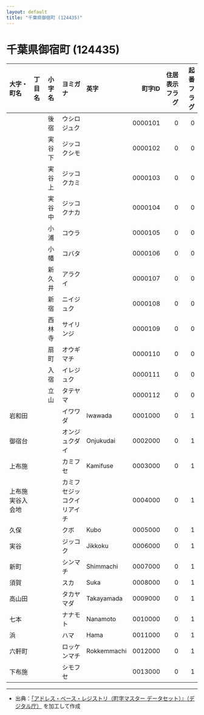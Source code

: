 ```yaml
---
layout: default
title: "千葉県御宿町 (124435)"
---
```


# 千葉県御宿町 (124435)

| 大字・町名 | 丁目名 | 小字名 | ヨミガナ | 英字 | 町字ID | 住居表示フラグ | 起番フラグ |
|:--------|:------|:------|:-----------------|:---------------------|--------:|----------:|--------:|
|  |  | 後宿 | ウシロジュク |  | 0000101 | 0 | 0 |
|  |  | 実谷下 | ジッコクシモ |  | 0000102 | 0 | 0 |
|  |  | 実谷上 | ジッコクカミ |  | 0000103 | 0 | 0 |
|  |  | 実谷中 | ジッコクナカ |  | 0000104 | 0 | 0 |
|  |  | 小浦 | コウラ |  | 0000105 | 0 | 0 |
|  |  | 小幡 | コバタ |  | 0000106 | 0 | 0 |
|  |  | 新久井 | アラクイ |  | 0000107 | 0 | 0 |
|  |  | 新宿 | ニイジュク |  | 0000108 | 0 | 0 |
|  |  | 西林寺 | サイリンジ |  | 0000109 | 0 | 0 |
|  |  | 扇町 | オウギマチ |  | 0000110 | 0 | 0 |
|  |  | 入宿 | イレジュク |  | 0000111 | 0 | 0 |
|  |  | 立山 | タテヤマ |  | 0000112 | 0 | 0 |
| 岩和田 |  |  | イワワダ | Iwawada | 0001000 | 0 | 1 |
| 御宿台 |  |  | オンジュクダイ | Onjukudai | 0002000 | 0 | 1 |
| 上布施 |  |  | カミフセ | Kamifuse | 0003000 | 0 | 1 |
| 上布施実谷入会地 |  |  | カミフセジッコクイリアイチ |  | 0004000 | 0 | 1 |
| 久保 |  |  | クボ | Kubo | 0005000 | 0 | 1 |
| 実谷 |  |  | ジッコク | Jikkoku | 0006000 | 0 | 1 |
| 新町 |  |  | シンマチ | Shimmachi | 0007000 | 0 | 1 |
| 須賀 |  |  | スカ | Suka | 0008000 | 0 | 1 |
| 高山田 |  |  | タカヤマダ | Takayamada | 0009000 | 0 | 1 |
| 七本 |  |  | ナナモト | Nanamoto | 0010000 | 0 | 1 |
| 浜 |  |  | ハマ | Hama | 0011000 | 0 | 1 |
| 六軒町 |  |  | ロッケンマチ | Rokkemmachi | 0012000 | 0 | 1 |
| 下布施 |  |  | シモフセ |  | 0013000 | 0 | 1 |

---

- 出典：[「アドレス・ベース・レジストリ（町字マスター データセット）』（デジタル庁）](https://www.digital.go.jp/policies/base_registry_address/) を加工して作成